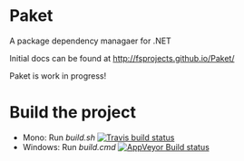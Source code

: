 Paket
=====

A package dependency managaer for .NET

Initial docs can be found at http://fsprojects.github.io/Paket/

Paket is work in progress!

# Build the project

* Mono: Run *build.sh*  [![Travis build status](https://travis-ci.org/fsprojects/Paket.png)](https://travis-ci.org/fsprojects/Paket)
* Windows: Run *build.cmd* [![AppVeyor Build status](https://ci.appveyor.com/api/projects/status/aqs8eux16x4g5p47/branch/master)](https://ci.appveyor.com/project/SteffenForkmann/paket/branch/master)

